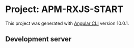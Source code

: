 # Project: APM-RXJS-START

This project was generated with [Angular CLI](https://github.com/angular/angular-cli) version 10.0.1.

## Development server

